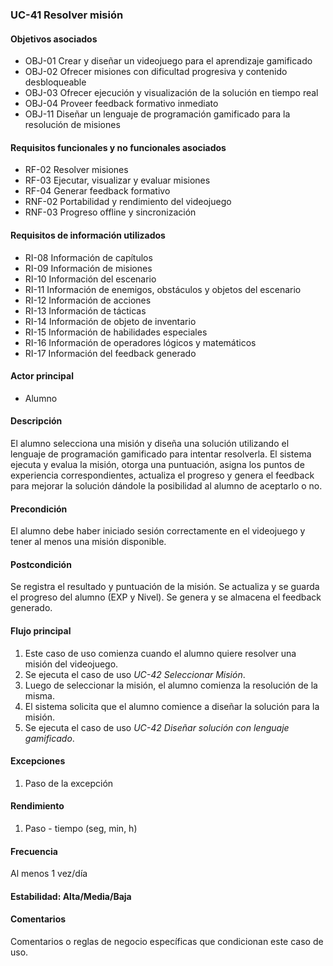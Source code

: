 ### UC-41 Resolver misión

#### Objetivos asociados

- OBJ-01 Crear y diseñar un videojuego para el aprendizaje gamificado
- OBJ-02 Ofrecer misiones con dificultad progresiva y contenido desbloqueable
- OBJ-03 Ofrecer ejecución y visualización de la solución en tiempo real
- OBJ-04 Proveer feedback formativo inmediato
- OBJ-11 Diseñar un lenguaje de programación gamificado para la resolución de misiones

#### Requisitos funcionales y no funcionales asociados

- RF-02 Resolver misiones
- RF-03 Ejecutar, visualizar y evaluar misiones
- RF-04 Generar feedback formativo
- RNF-02 Portabilidad y rendimiento del videojuego
- RNF-03 Progreso offline y sincronización

#### Requisitos de información utilizados
- RI-08 Información de capítulos
- RI-09 Información de misiones
- RI-10 Información del escenario
- RI-11 Información de enemigos, obstáculos y objetos del escenario
- RI-12 Información de acciones
- RI-13 Información de tácticas
- RI-14 Información de objeto de inventario
- RI-15 Información de habilidades especiales
- RI-16 Información de operadores lógicos y matemáticos
- RI-17 Información del feedback generado

#### Actor principal

- Alumno

#### Descripción

El alumno selecciona una misión y diseña una solución utilizando el lenguaje de programación gamificado para intentar resolverla. El sistema ejecuta y evalua la misión, otorga una puntuación, asigna los puntos de experiencia correspondientes, actualiza el progreso y genera el feedback para mejorar la solución dándole la posibilidad al alumno de aceptarlo o no.

#### Precondición

El alumno debe haber iniciado sesión correctamente en el videojuego y tener al menos una misión disponible.

#### Postcondición

Se registra el resultado y puntuación de la misión. Se actualiza y se guarda el progreso del alumno (EXP y Nivel). Se genera y se almacena el feedback generado.

#### Flujo principal

1. Este caso de uso comienza cuando el alumno quiere resolver una misión del videojuego.
2. Se ejecuta el caso de uso *UC-42 Seleccionar Misión*.
3. Luego de seleccionar la misión, el alumno comienza la resolución de la misma.
4. El sistema solicita que el alumno comience a diseñar la solución para la misión.
5. Se ejecuta el caso de uso *UC-42 Diseñar solución con lenguaje gamificado*.

#### Excepciones

1. Paso de la excepción

#### Rendimiento

1. Paso - tiempo (seg, min, h)

#### Frecuencia

Al menos 1 vez/día

#### Estabilidad: Alta/Media/Baja

#### Comentarios
Comentarios o reglas de negocio específicas que condicionan este caso de uso.
